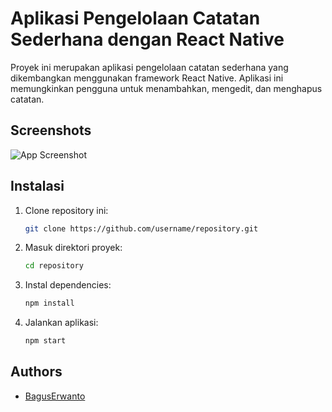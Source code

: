 # Aplikasi Pengelolaan Catatan Sederhana dengan React Native

Proyek ini merupakan aplikasi pengelolaan catatan sederhana yang dikembangkan menggunakan framework React Native. Aplikasi ini memungkinkan pengguna untuk menambahkan, mengedit, dan menghapus catatan.


## Screenshots

![App Screenshot](https://via.placeholder.com/468x300?text=App+Screenshot+Here)


## Instalasi

1. Clone repository ini:
   ```bash
   git clone https://github.com/username/repository.git

2. Masuk direktori proyek:
   ```bash
   cd repository

2. Instal dependencies:
   ```bash
   npm install

2. Jalankan aplikasi:
   ```bash
   npm start


## Authors

- [BagusErwanto](https://github.com/volumeee)

